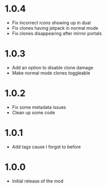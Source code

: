 # 1.0.4
- <cy>Fix incorrect icons showing up in dual</c>
- <cy>Fix clones having jetpack in normal mode</c>
- <cy>Fix clones disappearing after mirror portals</c>
# 1.0.3
- <cg>Add an option to disable clone damage</c>
- <cy>Make normal mode clones toggleable</c>
# 1.0.2
- <cy>Fix some metadata issues</c>
- <cy>Clean up some code</c>
# 1.0.1
- <cg>Add tags cause I forgot to before</c>
# 1.0.0
- <cg>Initial release of the mod</c>
